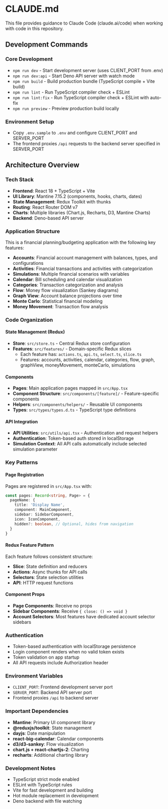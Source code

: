 # CLAUDE.md

This file provides guidance to Claude Code (claude.ai/code) when working with code in this repository.

## Development Commands

### Core Development
- `npm run dev` - Start development server (uses CLIENT_PORT from .env)
- `npm run dev:api` - Start Deno API server with watch mode
- `npm run build` - Build production bundle (TypeScript compile + Vite build)
- `npm run lint` - Run TypeScript compiler check + ESLint
- `npm run lint:fix` - Run TypeScript compiler check + ESLint with auto-fix
- `npm run preview` - Preview production build locally

### Environment Setup
- Copy `.env.sample` to `.env` and configure CLIENT_PORT and SERVER_PORT
- The frontend proxies `/api` requests to the backend server specified in SERVER_PORT

## Architecture Overview

### Tech Stack
- **Frontend**: React 18 + TypeScript + Vite
- **UI Library**: Mantine 7.15.2 (components, hooks, charts, dates)
- **State Management**: Redux Toolkit with thunks
- **Routing**: React Router DOM v7
- **Charts**: Multiple libraries (Chart.js, Recharts, D3, Mantine Charts)
- **Backend**: Deno-based API server

### Application Structure

This is a financial planning/budgeting application with the following key features:
- **Accounts**: Financial account management with balances, types, and configurations
- **Activities**: Financial transactions and activities with categorization
- **Simulations**: Multiple financial scenarios with variables
- **Calendar**: Bill scheduling and calendar visualization
- **Categories**: Transaction categorization and analysis
- **Flow**: Money flow visualization (Sankey diagrams)
- **Graph View**: Account balance projections over time
- **Monte Carlo**: Statistical financial modeling
- **Money Movement**: Transaction flow analysis

### Code Organization

#### State Management (Redux)
- **Store**: `src/store.ts` - Central Redux store configuration
- **Features**: `src/features/` - Domain-specific Redux slices
  - Each feature has: `actions.ts`, `api.ts`, `select.ts`, `slice.ts`
  - Features: accounts, activities, calendar, categories, flow, graph, graphView, moneyMovement, monteCarlo, simulations

#### Components
- **Pages**: Main application pages mapped in `src/App.tsx`
- **Component Structure**: `src/components/[feature]/` - Feature-specific components
- **Helpers**: `src/components/helpers/` - Reusable UI components
- **Types**: `src/types/types.d.ts` - TypeScript type definitions

#### API Integration
- **API Utilities**: `src/utils/api.tsx` - Authentication and request helpers
- **Authentication**: Token-based auth stored in localStorage
- **Simulation Context**: All API calls automatically include selected simulation parameter

### Key Patterns

#### Page Registration
Pages are registered in `src/App.tsx` with:
```typescript
const pages: Record<string, Page> = {
  pageName: {
    title: 'Display Name',
    component: MainComponent,
    sidebar: SidebarComponent,
    icon: IconComponent,
    hidden?: boolean, // Optional, hides from navigation
  }
}
```

#### Redux Feature Pattern
Each feature follows consistent structure:
- **Slice**: State definition and reducers
- **Actions**: Async thunks for API calls
- **Selectors**: State selection utilities
- **API**: HTTP request functions

#### Component Props
- **Page Components**: Receive no props
- **Sidebar Components**: Receive `{ close: () => void }`
- **Account Selectors**: Most features have dedicated account selector sidebars

### Authentication
- Token-based authentication with localStorage persistence
- Login component renders when no valid token exists
- Token validation on app startup
- All API requests include Authorization header

### Environment Variables
- `CLIENT_PORT`: Frontend development server port
- `SERVER_PORT`: Backend API server port
- Frontend proxies `/api` to backend server

### Important Dependencies
- **Mantine**: Primary UI component library
- **@reduxjs/toolkit**: State management
- **dayjs**: Date manipulation
- **react-big-calendar**: Calendar components
- **d3/d3-sankey**: Flow visualization
- **chart.js + react-chartjs-2**: Charting
- **recharts**: Additional charting library

### Development Notes
- TypeScript strict mode enabled
- ESLint with TypeScript rules
- Vite for fast development and building
- Hot module replacement in development
- Deno backend with file watching